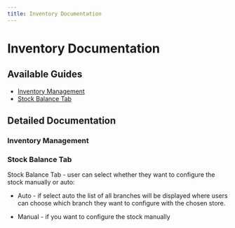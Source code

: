 ```yaml
---
title: Inventory Documentation
---
```


# Inventory Documentation

## Available Guides

- [Inventory Management](#Inventory_Management)
- [Stock Balance Tab](#Stock_Balance_Tab)

## Detailed Documentation

### Inventory Management



### Stock Balance Tab

Stock Balance Tab - user can select whether they want to configure the stock manually or auto:

- Auto - if select auto the list of all branches will be displayed where users can choose which branch they want to configure with the chosen store. 

- Manual - if you want to configure the stock manually

